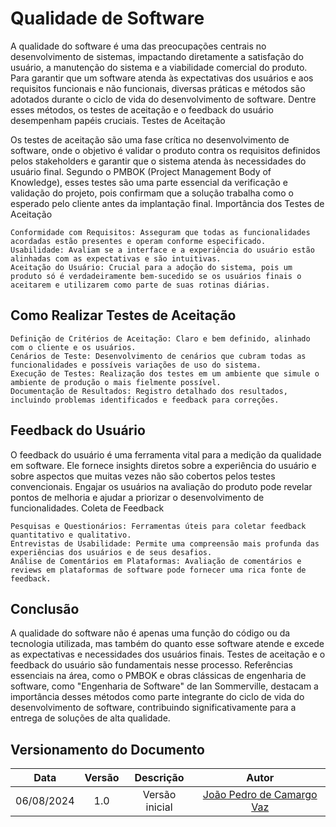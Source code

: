 # Qualidade de Software

A qualidade do software é uma das preocupações centrais no desenvolvimento de sistemas, impactando diretamente a satisfação do usuário, a manutenção do sistema e a viabilidade comercial do produto. Para garantir que um software atenda às expectativas dos usuários e aos requisitos funcionais e não funcionais, diversas práticas e métodos são adotados durante o ciclo de vida do desenvolvimento de software. Dentre esses métodos, os testes de aceitação e o feedback do usuário desempenham papéis cruciais.
Testes de Aceitação

Os testes de aceitação são uma fase crítica no desenvolvimento de software, onde o objetivo é validar o produto contra os requisitos definidos pelos stakeholders e garantir que o sistema atenda às necessidades do usuário final. Segundo o PMBOK (Project Management Body of Knowledge), esses testes são uma parte essencial da verificação e validação do projeto, pois confirmam que a solução trabalha como o esperado pelo cliente antes da implantação final.
Importância dos Testes de Aceitação

    Conformidade com Requisitos: Asseguram que todas as funcionalidades acordadas estão presentes e operam conforme especificado.
    Usabilidade: Avaliam se a interface e a experiência do usuário estão alinhadas com as expectativas e são intuitivas.
    Aceitação do Usuário: Crucial para a adoção do sistema, pois um produto só é verdadeiramente bem-sucedido se os usuários finais o aceitarem e utilizarem como parte de suas rotinas diárias.

## Como Realizar Testes de Aceitação

    Definição de Critérios de Aceitação: Claro e bem definido, alinhado com o cliente e os usuários.
    Cenários de Teste: Desenvolvimento de cenários que cubram todas as funcionalidades e possíveis variações de uso do sistema.
    Execução de Testes: Realização dos testes em um ambiente que simule o ambiente de produção o mais fielmente possível.
    Documentação de Resultados: Registro detalhado dos resultados, incluindo problemas identificados e feedback para correções.

## Feedback do Usuário

O feedback do usuário é uma ferramenta vital para a medição da qualidade em software. Ele fornece insights diretos sobre a experiência do usuário e sobre aspectos que muitas vezes não são cobertos pelos testes convencionais. Engajar os usuários na avaliação do produto pode revelar pontos de melhoria e ajudar a priorizar o desenvolvimento de funcionalidades.
Coleta de Feedback

    Pesquisas e Questionários: Ferramentas úteis para coletar feedback quantitativo e qualitativo.
    Entrevistas de Usabilidade: Permite uma compreensão mais profunda das experiências dos usuários e de seus desafios.
    Análise de Comentários em Plataformas: Avaliação de comentários e reviews em plataformas de software pode fornecer uma rica fonte de feedback.

## Conclusão

A qualidade do software não é apenas uma função do código ou da tecnologia utilizada, mas também do quanto esse software atende e excede as expectativas e necessidades dos usuários finais. Testes de aceitação e o feedback do usuário são fundamentais nesse processo. Referências essenciais na área, como o PMBOK e obras clássicas de engenharia de software, como "Engenharia de Software" de Ian Sommerville, destacam a importância desses métodos como parte integrante do ciclo de vida do desenvolvimento de software, contribuindo significativamente para a entrega de soluções de alta qualidade.

## Versionamento do Documento

| Data | Versão | Descrição | Autor |
| :-----: | :-------------: | :---------------: | :-: |
| 06/08/2024 | 1.0 | Versão inicial | [João Pedro de Camargo Vaz](https://github.com/JoaoPedro0803) |